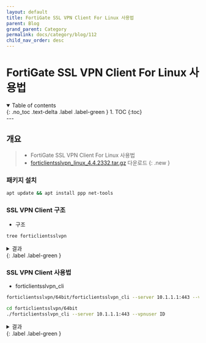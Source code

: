 ```yaml
---
layout: default
title: FortiGate SSL VPN Client For Linux 사용법
parent: Blog
grand_parent: Category
permalink: docs/category/blog/112
child_nav_order: desc
---
```

# FortiGate SSL VPN Client For Linux 사용법
<details open markdown="block">
  <summary>
    Table of contents
  </summary>
  {: .no_toc .text-delta .label .label-green }
1. TOC
{:toc}
</details>
---

## 개요

> - FortiGate SSL VPN Client For Linux 사용법
> - [forticlientsslvpn_linux_4.4.2332.tar.gz](https://github.com/heaths2/heaths2.github.io/files/12733569/forticlientsslvpn_linux_4.4.2332.tar.gz) 다운로드
{: .new }

### 패키지 설치

```bash
apt update && apt install ppp net-tools
```

### SSL VPN Client 구조

- 구조

```bash
tree forticlientsslvpn
```

<details markdown="block">
  <summary>
    결과
  </summary>
  {: .text-delta }
  
```bash
forticlientsslvpn
├── 32bit
│   ├── forticlientsslvpn
│   ├── forticlientsslvpn_cli
│   └── helper
│       ├── config
│       ├── construct_trustca
│       ├── fctrouternke.kext
│       │   └── Contents
│       │       ├── Info.plist
│       │       ├── MacOS
│       │       │   └── fctrouternke
│       │       └── Resources
│       │           └── English.lproj
│       │               └── InfoPlist.strings
│       ├── fctrt
│       ├── fortisslcacert.pem
│       ├── fortisslclient.crt
│       ├── fortisslclient.key
│       ├── License.txt
│       ├── printcert
│       ├── setup
│       ├── showlicense
│       ├── subproc
│       └── waitppp.sh
├── 64bit
│   ├── forticlientsslvpn
│   ├── forticlientsslvpn_cli
│   └── helper
│       ├── config
│       ├── construct_trustca
│       ├── fctrouternke.kext
│       │   └── Contents
│       │       ├── Info.plist
│       │       ├── MacOS
│       │       │   └── fctrouternke
│       │       └── Resources
│       │           └── English.lproj
│       │               └── InfoPlist.strings
│       ├── fctrt
│       ├── fortisslcacert.pem
│       ├── fortisslclient.crt
│       ├── fortisslclient.key
│       ├── License.txt
│       ├── printcert
│       ├── setup
│       ├── showlicense
│       ├── subproc
│       └── waitppp.sh
└── fortisslvpn.sh

### SSL VPN Client 사용법

14 directories, 35 files
```

</details>
{: .label .label-green }

### SSL VPN Client 사용법

- forticlientsslvpn_cli

```bash
forticlientsslvpn/64bit/forticlientsslvpn_cli --server 10.1.1.1:443 --vpnuser ID
```

```bash
cd forticlientsslvpn/64bit
./forticlientsslvpn_cli --server 10.1.1.1:443 --vpnuser ID
```

<details markdown="block">
  <summary>
    결과
  </summary>
  {: .text-delta }

```bash
Password for VPN:
STATUS::Setting up the tunnel
STATUS::Connecting...
Certificate:Certificate:

... 생략...
The certificate for the SSLVPN server is invalid.
You are connecting to an untrusted server. which could put your confidential information at risk.
Would you like to connect to this server? (Y/N)
y
STATUS::Login succeed
STATUS::Starting PPPd
STATUS::Initializing tunnel
STATUS::Connecting to server
STATUS::Connected
Press Ctrl-C to quit
STATUS::Tunnel running
```

</details>
{: .label .label-green }
